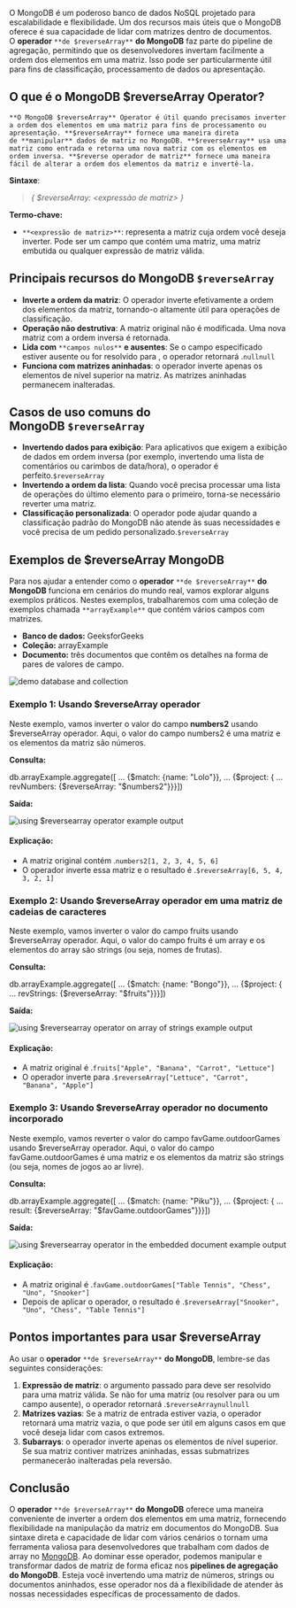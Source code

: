 O MongoDB é um poderoso banco de dados NoSQL projetado para escalabilidade e flexibilidade. Um dos recursos mais úteis que o MongoDB oferece é sua capacidade de lidar com matrizes dentro de documentos. O **operador** `**de $reverseArray**` **do MongoDB** faz parte do pipeline de agregação, permitindo que os desenvolvedores invertam facilmente a ordem dos elementos em uma matriz. Isso pode ser particularmente útil para fins de classificação, processamento de dados ou apresentação.

## O que é o MongoDB $reverseArray Operator?

```
**O MongoDB $reverseArray** Operator é útil quando precisamos inverter a ordem dos elementos em uma matriz para fins de processamento ou apresentação. **$reverseArray** fornece uma maneira direta de **manipular** dados de matriz no MongoDB. **$reverseArray** usa uma matriz como entrada e retorna uma nova matriz com os elementos em ordem inversa. **$reverse operador de matriz** fornece uma maneira fácil de alterar a ordem dos elementos da matriz e invertê-la.
```

**Sintaxe**:

> _{ $reverseArray: <expressão de matriz> }_

**Termo-chave:**

- `**<expressão de matriz>**`: representa a matriz cuja ordem você deseja inverter. Pode ser um campo que contém uma matriz, uma matriz embutida ou qualquer expressão de matriz válida.

## Principais recursos do MongoDB `$reverseArray`

- **Inverte a ordem da matriz**: O operador inverte efetivamente a ordem dos elementos da matriz, tornando-o altamente útil para operações de classificação.
- **Operação não destrutiva**: A matriz original não é modificada. Uma nova matriz com a ordem inversa é retornada.
- **Lida com** `**campos nulos**` **e ausentes**: Se o campo especificado estiver ausente ou for resolvido para , o operador retornará .`nullnull`
- **Funciona com matrizes aninhadas**: o operador inverte apenas os elementos de nível superior na matriz. As matrizes aninhadas permanecem inalteradas.

## Casos de uso comuns do MongoDB `$reverseArray`

- **Invertendo dados para exibição**: Para aplicativos que exigem a exibição de dados em ordem inversa (por exemplo, invertendo uma lista de comentários ou carimbos de data/hora), o operador é perfeito.`$reverseArray`
- **Invertendo a ordem da lista**: Quando você precisa processar uma lista de operações do último elemento para o primeiro, torna-se necessário reverter uma matriz.
- **Classificação personalizada**: O operador pode ajudar quando a classificação padrão do MongoDB não atende às suas necessidades e você precisa de um pedido personalizado.`$reverseArray`

## **Exemplos** de $reverseArray MongoDB

Para nos ajudar a entender como o **operador** `**de $reverseArray**` **do MongoDB** funciona em cenários do mundo real, vamos explorar alguns exemplos práticos. Nestes exemplos, trabalharemos com uma coleção de exemplos chamada `**arrayExample**` que contém vários campos com matrizes.

- **Banco de dados:** GeeksforGeeks
- **Coleção:** arrayExample
- **Documento:** três documentos que contêm os detalhes na forma de pares de valores de campo.

![demo database and collection](https://media.geeksforgeeks.org/wp-content/uploads/20200727103511/reversearrdatabase-422x660.jpg)

### **Exemplo 1: Usando $reverseArray operador**

Neste exemplo, vamos inverter o valor do campo **numbers2** usando $reverseArray operador. Aqui, o valor do campo numbers2 é uma matriz e os elementos da matriz são números.

**Consulta:**

db.arrayExample.aggregate([
... {$match: {name: "Lolo"}},
... {$project: {
... revNumbers: {$reverseArray: "$numbers2"}}}])

**Saída:**

![using $reversearray operator example output](https://media.geeksforgeeks.org/wp-content/uploads/20200728104305/revNumberexample11-660x220.jpg)

#### Explicação:

- A matriz original contém .`numbers2[1, 2, 3, 4, 5, 6]`
- O operador inverte essa matriz e o resultado é .`$reverseArray[6, 5, 4, 3, 2, 1]`

### Exemplo 2: Usando $reverseArray operador em uma matriz de cadeias de caracteres

Neste exemplo, vamos inverter o valor do campo fruits usando $reverseArray operador. Aqui, o valor do campo fruits é um array e os elementos do array são strings (ou seja, nomes de frutas).

**Consulta:**

db.arrayExample.aggregate([
... {$match: {name: "Bongo"}},
... {$project: {
... revStrings: {$reverseArray: "$fruits"}}}])

**Saída:**

![using $reversearray operator on array of strings example output](https://media.geeksforgeeks.org/wp-content/uploads/20200728104329/revstringexample12-660x230.jpg)

#### Explicação:

- A matriz original é .`fruits["Apple", "Banana", "Carrot", "Lettuce"]`
- O operador inverte para .`$reverseArray["Lettuce", "Carrot", "Banana", "Apple"]`

### Exemplo **3: Usando $reverseArray operador no documento incorporado**

Neste exemplo, vamos reverter o valor do campo favGame.outdoorGames usando $reverseArray operador. Aqui, o valor do campo favGame.outdoorGames é uma matriz e os elementos da matriz são strings (ou seja, nomes de jogos ao ar livre).

**Consulta:**

db.arrayExample.aggregate([
... {$match: {name: "Piku"}},
... {$project: {
... result: {$reverseArray: "$favGame.outdoorGames"}}}])

**Saída:**

![using $reversearray operator in the embedded document example output](https://media.geeksforgeeks.org/wp-content/uploads/20200728104504/revexample2-660x251.jpg)

#### Explicação:

- A matriz original é .`favGame.outdoorGames["Table Tennis", "Chess", "Uno", "Snooker"]`
- Depois de aplicar o operador, o resultado é .`$reverseArray["Snooker", "Uno", "Chess", "Table Tennis"]`

## Pontos importantes para usar $reverseArray

Ao usar o **operador** `**de $reverseArray**` **do MongoDB**, lembre-se das seguintes considerações:

1. **Expressão de matriz**: o argumento passado para deve ser resolvido para uma matriz válida. Se não for uma matriz (ou resolver para ou um campo ausente), o operador retornará .`$reverseArraynullnull`
2. **Matrizes vazias**: Se a matriz de entrada estiver vazia, o operador retornará uma matriz vazia, o que pode ser útil em alguns casos em que você deseja lidar com casos extremos.
3. **Subarrays**: o operador inverte apenas os elementos de nível superior. Se sua matriz contiver matrizes aninhadas, essas submatrizes permanecerão inalteradas pela reversão.

## Conclusão

O **operador** `**de $reverseArray**` **do MongoDB** oferece uma maneira conveniente de inverter a ordem dos elementos em uma matriz, fornecendo flexibilidade na manipulação da matriz em documentos do MongoDB. Sua sintaxe direta e capacidade de lidar com vários cenários o tornam uma ferramenta valiosa para desenvolvedores que trabalham com dados de array no [MongoDB](https://www.geeksforgeeks.org/mongodb-an-introduction/). Ao dominar esse operador, podemos manipular e transformar dados de matriz de forma eficaz nos **pipelines de agregação do MongoDB**. Esteja você invertendo uma matriz de números, strings ou documentos aninhados, esse operador nos dá a flexibilidade de atender às nossas necessidades específicas de processamento de dados.